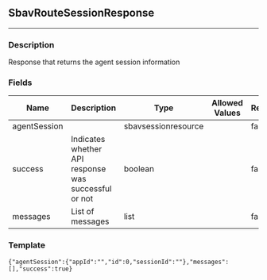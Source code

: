 ## SbavRouteSessionResponse
---
### Description
Response that returns the agent session information
### Fields
| Name | Description | Type | Allowed Values | Required |
| ---- | ----------- | ---- | -------------- | -------- |
| agentSession |  | sbavsessionresource |  | false |
| success | Indicates whether API response was successful or not | boolean |  | false |
| messages | List of messages | list |  | false |
### Template
```
{"agentSession":{"appId":"","id":0,"sessionId":""},"messages":[],"success":true}
```
